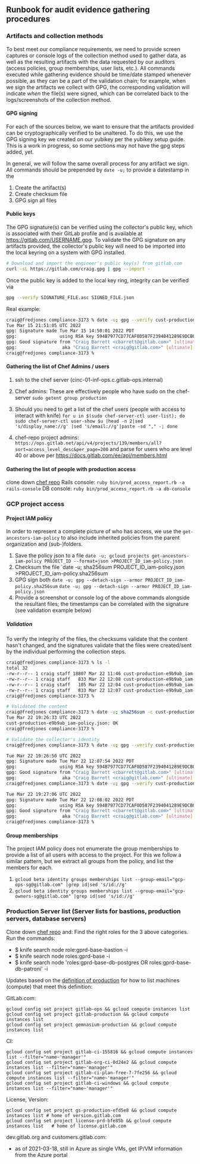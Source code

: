 ## Runbook for audit evidence gathering procedures

### Artifacts and collection methods

To best meet our compliance requirements, we need to provide screen captures or console logs of the collection method used to gather data, as well as the resulting artifacts with the data requested by our auditors (access policies, group memberships, user lists, etc.). All commands executed while gathering evidence should be time/date stamped whenever possible, as they can be a part of the validation chain; for example, when we sign the artifacts we collect with GPG, the corresponding validation will indicate _when_ the file(s) were signed, which can be correlated back to the logs/screenshots of the collection method.

#### GPG signing

For each of the sources below, we want to ensure that the artifacts provided can be cryptographically verified to be unaltered. To do this, we use the GPG signing key we created on our yubikey per the yubikey setup guide. This is a work in progress, so some sections may not have the gpg steps added, yet.

In general, we will follow the same overall process for any artifact we sign. All commands should be prepended by `date -u;` to provide a datestamp in the

1. Create the artifact(s)
1. Create checksum file
1. GPG sign all files

#### Public keys

The GPG signature(s) can be verified using the collector's public key, which is associated with their GitLab profile and is available at <https://gitlab.com/USERNAME.gpg>. To validate the GPG signature on any artifacts provided, the collector's public key will need to be imported into the local keyring on a system with GPG installed.

```bash
# Download and import the engineer's public key(s) from gitlab.com
curl -sL https://gitlab.com/craig.gpg | gpg --import -
```

Once the public key is added to the local key ring, integrity can be verified via

```bash
gpg --verify SIGNATURE_FILE.asc SIGNED_FILE.json
```

Real example:

```bash
craig@fredjones compliance-3173 % date -u; gpg --verify cust-production-e9b9ab_iam-policy.json.asc cust-production-e9b9ab_iam-policy.json
Tue Mar 15 21:51:05 UTC 2022
gpg: Signature made Tue Mar 15 14:50:01 2022 PDT
gpg:                using RSA key 594B7977CD77CAF0D587F2394041289E9DCB07DF
gpg: Good signature from "Craig Barrett <cbarrett@gitlab.com>" [ultimate]
gpg:                 aka "Craig Barrett <craig@gitlab.com>" [ultimate]
craig@fredjones compliance-3173 %
```

#### Gathering the list of Chef Admins / users

1. ssh to the chef server (cinc-01-inf-ops.c.gitlab-ops.internal)
2. Chef admins: These are effectively people who have sudo on the chef- server `sudo getent group production`
3. Should you need to get a list of the chef users (people with access to interact with knife)
`for u in $(sudo chef-server-ctl user-list); do sudo chef-server-ctl user-show $u |head -n 2|sed 's/display_name://g' |sed 's/email://g'|paste -sd "," -; done`

4. chef-repo project admins:  `https://ops.gitlab.net/api/v4/projects/139/members/all?sort=access_level_desc&per_page=200` and parse for users who are level 40 or above per <https://docs.gitlab.com/ee/api/members.html>

#### Gathering the list of people with production access

clone down [chef repo](https://ops.gitlab.net/gitlab-cookbooks/chef-repo)
Rails console: `ruby bin/prod_access_report.rb -a rails-console`
DB console: `ruby bin/prod_access_report.rb -a db-console`

### GCP project access

#### Project IAM policy

In order to represent a complete picture of who has access, we use the `get-ancestors-iam-policy` to also include inherited policies from the parent organization and (sub-)folders.

1. Save the policy json to a file
    `date -u; gcloud projects get-ancestors-iam-policy PROJECT_ID --format=json >PROJECT_ID_iam-policy.json`
1. Checksum the file
    `date -u; sha256sum PROJECT_ID_iam-policy.json >PROJECT_ID_iam-policy.sha256sum
1. GPG sign both
    `date -u; gpg --detach-sign --armor PROJECT_ID_iam-policy.sha256sum`
    `date -u; gpg --detach-sign --armor PROJECT_ID_iam-policy.json`
1. Provide a screenshot or console log of the above commands alongside the resultant files; the timestamps can be correlated with the signature (see validation example below)

##### Validation

To verify the integrity of the files, the checksums validate that the content hasn't changed, and the signatures validate that the files were created/sent by the individual performing the collection steps.

```bash
craig@fredjones compliance-3173 % ls -l
total 32
-rw-r--r-- 1 craig staff 18807 Mar 22 11:46 cust-production-e9b9ab_iam-policy.json
-rw-r--r-- 1 craig staff   833 Mar 22 12:08 cust-production-e9b9ab_iam-policy.json.asc
-rw-r--r-- 1 craig staff   105 Mar 22 12:04 cust-production-e9b9ab_iam-policy.sha256sum
-rw-r--r-- 1 craig staff   833 Mar 22 12:07 cust-production-e9b9ab_iam-policy.sha256sum.asc
craig@fredjones compliance-3173 %

# Validated the content
craig@fredjones compliance-3173 % date -u; sha256sum -c cust-production-e9b9ab_iam-policy.sha256sum
Tue Mar 22 19:26:33 UTC 2022
cust-production-e9b9ab_iam-policy.json: OK
craig@fredjones compliance-3173 %

# Validate the collector's identity
craig@fredjones compliance-3173 % date -u; gpg --verify cust-production-e9b9ab_iam-policy.sha256sum.asc cust-production-e9b9ab_iam-policy.sha256sum

Tue Mar 22 19:26:50 UTC 2022
gpg: Signature made Tue Mar 22 12:07:54 2022 PDT
gpg:                using RSA key 594B7977CD77CAF0D587F2394041289E9DCB07DF
gpg: Good signature from "Craig Barrett <cbarrett@gitlab.com>" [ultimate]
gpg:                 aka "Craig Barrett <craig@gitlab.com>" [ultimate]
craig@fredjones compliance-3173 % date -u; gpg --verify cust-production-e9b9ab_iam-policy.json.asc cust-production-e9b9ab_iam-policy.json

Tue Mar 22 19:27:06 UTC 2022
gpg: Signature made Tue Mar 22 12:08:02 2022 PDT
gpg:                using RSA key 594B7977CD77CAF0D587F2394041289E9DCB07DF
gpg: Good signature from "Craig Barrett <cbarrett@gitlab.com>" [ultimate]
gpg:                 aka "Craig Barrett <craig@gitlab.com>" [ultimate]
craig@fredjones compliance-3173 %
```

#### Group memberships

The project IAM policy does not enumerate the group memberships to provide a list of all users with access to the project. For this we follow a similar pattern, but we extract all groups from the policy, and list the members for each.

1. `gcloud beta identity groups memberships list --group-email="gcp-ops-sg@gitlab.com" |grep id|sed 's/id://g'`
2. `gcloud beta identity groups memberships list --group-email="gcp-owners-sg@gitlab.com" |grep id|sed 's/id://g'`

### Production Server list (Server lists for bastions, production servers, database servers)

Clone down [chef repo](https://ops.gitlab.net/gitlab-cookbooks/chef-repo) and:
Find the right roles for the 3 above categories.
Run the commands:

- $ knife search node role:gprd-base-bastion -i
- $ knife search node roles:gprd-base -i
- $ knife search node 'roles:gprd-base-db-postgres OR roles:gprd-base-db-patroni' -i

Updates based on the [definition of production](https://gitlab.com/gitlab-com/gl-security/security-assurance/sec-compliance/compliance/-/blob/master/production_definition.md) for how to list machines (compute) that meet this definition:

GitLab.com:

```shell
gcloud config set project gitlab-ops && gcloud compute instances list
gcloud config set project gitlab-production && gcloud compute instances list
gcloud config set project gemnasium-production && gcloud compute instances list
```

CI:

```shell
gcloud config set project gitlab-ci-155816 && gcloud compute instances list --filter="name~'manager'"
gcloud config set project gitlab-org-ci-0d24e2 && gcloud compute instances list --filter="name~'manager'"
gcloud config set project gitlab-ci-plan-free-7-7fe256 && gcloud compute instances list --filter="name~'manager'"
gcloud config set project gitlab-ci-windows && gcloud compute instances list --filter="name~'manager'"
```

License, Version:

```shell
gcloud config set project gs-production-efd5e8 && gcloud compute instances list # home of version.gitlab.com
gcloud config set project license-prd-bfe85b && gcloud compute instances list   # home of license.gitlab.com
```

dev.gitlab.org and customers.gitlab.com:

- as of 2021-03-18, still in Azure as single VMs, get IP/VM information from the Azure portal
